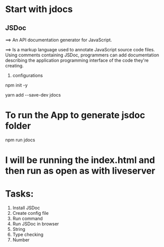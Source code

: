 # Start with jdocs

## JSDoc

==> An API documentation generator for JavaScript.

==> Is a markup language used to annotate JavaScript source code files. Using comments containing JSDoc, programmers can add documentation describing the application programming interface of the code they're creating.

1. configurations

npm init -y

yarn add --save-dev jdocs

# To run the App to generate jsdoc folder

npm run jdocs

# I will be running the index.html and then run as open as with liveserver

# Tasks:

1.  Install JSDoc
2.  Create config file
3.  Run command
4.  Run JSDoc in browser
5.  String
6.  Type checking
7.  Number
